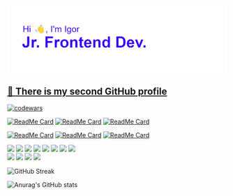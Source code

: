 <img src="./загруженное.png"/>

<h2><a href='https://github.com/bvbsis'>🔗 There is my second GitHub profile</a></h2>

[![codewars](https://www.codewars.com/users/Igor%20Topal/badges/large)](https://www.codewars.com/users/Igor%20Topal)

[![ReadMe Card](https://github-readme-stats.vercel.app/api/pin/?username=t0pall&repo=t0pall)](https://github.com/t0pall/t0pall)
[![ReadMe Card](https://github-readme-stats.vercel.app/api/pin/?username=t0pall&repo=t0pall)](https://github.com/t0pall/t0pall)
[![ReadMe Card](https://github-readme-stats.vercel.app/api/pin/?username=t0pall&repo=t0pall)](https://github.com/t0pall/t0pall)

[![ReadMe Card](https://github-readme-stats.vercel.app/api/pin/?username=t0pall&repo=t0pall)](https://github.com/t0pall/t0pall)
[![ReadMe Card](https://github-readme-stats.vercel.app/api/pin/?username=t0pall&repo=t0pall)](https://github.com/t0pall/t0pall)
[![ReadMe Card](https://github-readme-stats.vercel.app/api/pin/?username=t0pall&repo=t0pall)](https://github.com/t0pall/t0pall)

<div> 
 <img src="https://img.shields.io/badge/nestjs-%23E0234E.svg?style=for-the-badge&logo=nestjs&logoColor=white"/>
 <img src="https://img.shields.io/badge/html5-%23E34F26.svg?style=for-the-badge&logo=html5&logoColor=white"/>
 <img src="https://img.shields.io/badge/figma-%23F24E1E.svg?style=for-the-badge&logo=figma&logoColor=white"/>
 <img src="https://img.shields.io/badge/-Storybook-FF4785?style=for-the-badge&logo=storybook&logoColor=white"/>
 <img src="https://img.shields.io/badge/Linux-FCC624?style=for-the-badge&logo=linux&logoColor=black"/>
 <img src="https://img.shields.io/badge/MongoDB-%234ea94b.svg?style=for-the-badge&logo=mongodb&logoColor=white"/>
 <img src="https://img.shields.io/badge/typescript-%23007ACC.svg?style=for-the-badge&logo=typescript&logoColor=white"/>
 <img src="https://img.shields.io/badge/css3-%231572B6.svg?style=for-the-badge&logo=css3&logoColor=white"/>
</div>
<div> 
 <img src="https://img.shields.io/badge/postgres-%23316192.svg?style=for-the-badge&logo=postgresql&logoColor=white"/>
 <img src="https://img.shields.io/badge/redux-%23593d88.svg?style=for-the-badge&logo=redux&logoColor=white"/>
 <img src="https://img.shields.io/badge/react-%2320232a.svg?style=for-the-badge&logo=react&logoColor=%2361DAFB"/>
 <img src="https://img.shields.io/badge/javascript-%23323330.svg?style=for-the-badge&logo=javascript&logoColor=%23F7DF1E"/>
</div>

![GitHub Streak](https://streak-stats.demolab.com?user=t0pall&theme=transparent&card_width=1000)

![Anurag's GitHub stats](https://github-readme-stats.vercel.app/api?username=t0pall&show_icons=true&card_width=1000)
